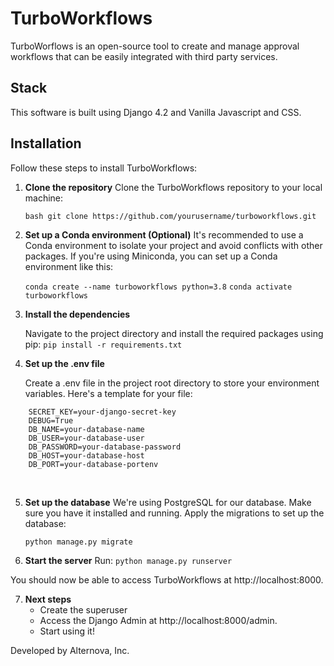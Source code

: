 # TurboWorkflows

TurboWorflows is an open-source tool to create and manage approval workflows that can be easily integrated with third party services.

## Stack

This software is built using Django 4.2 and Vanilla Javascript and CSS.

## Installation

Follow these steps to install TurboWorkflows:

1. **Clone the repository**
   Clone the TurboWorkflows repository to your local machine:

   `bash git clone https://github.com/yourusername/turboworkflows.git`
   <br>

2. **Set up a Conda environment (Optional)**
    It's recommended to use a Conda environment to isolate your project and avoid conflicts with other packages. If you're using Miniconda, you can set up a Conda environment like this:

    `conda create --name turboworkflows python=3.8` 
    `conda activate turboworkflows`
    <br>

3. **Install the dependencies**

    Navigate to the project directory and install the required packages using pip:
    `pip install -r requirements.txt`

4. **Set up the .env file**

    Create a .env file in the project root directory to store your environment variables. Here's a template for your file:

```
    SECRET_KEY=your-django-secret-key
    DEBUG=True
    DB_NAME=your-database-name
    DB_USER=your-database-user
    DB_PASSWORD=your-database-password
    DB_HOST=your-database-host
    DB_PORT=your-database-portenv
```
<br>

5. **Set up the database**
    We're using PostgreSQL for our database. Make sure you have it installed and running. Apply the migrations to set up the database:

    `python manage.py migrate`
    <br>

6. **Start the server**
    Run: `python manage.py runserver`

You should now be able to access TurboWorkflows at http://localhost:8000.

7. **Next steps**
   * Create the superuser
   * Access the Django Admin at http://localhost:8000/admin.
   * Start using it!

Developed by Alternova, Inc.